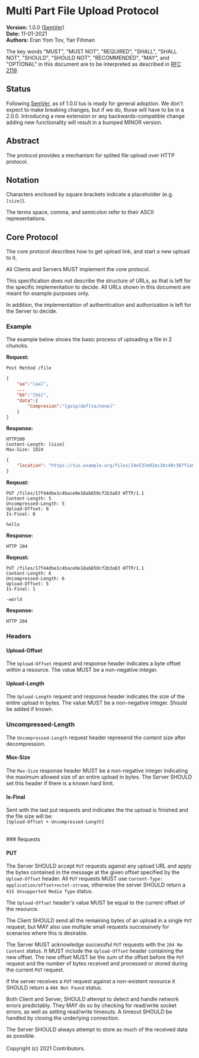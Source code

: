 # Multi Part File Upload Protocol
**Version:** 1.0.0 ([SemVer](http://semver.org))<br>
**Date:** 11-01-2021<br>
**Authors:** Eran Yom Tov, Yair Fihman<br>

The key words "MUST", "MUST NOT", "REQUIRED", "SHALL", "SHALL NOT", "SHOULD",
"SHOULD NOT", "RECOMMENDED", "MAY", and "OPTIONAL" in this document are to be
interpreted as described in [RFC 2119](http://www.ietf.org/rfc/rfc2119.txt).

## Status

Following [SemVer](http://semver.org), as of 1.0.0 tus is ready for general
adoption. We don't expect to make breaking changes, but if we do, those will
have to be in a 2.0.0. Introducing a new extension or any backwards-compatible
change adding new functionality will result in a bumped MINOR version.

## Abstract

The protocol provides a mechanism for splited file upload over HTTP protocol.

## Notation

Characters enclosed by square brackets indicate a placeholder (e.g. `[size]`).

The terms space, comma, and semicolon refer to their ASCII representations.

## Core Protocol

The core protocol describes how to get upload link, and start a new upload to it.

All Clients and Servers MUST implement the core protocol.

This specification does not describe the structure of URLs, as that is left for
the specific implementation to decide.  All URLs shown in this document are
meant for example purposes only.

In addition, the implementation of authentication and authorization is left for
the Server to decide.

### Example
The example below shows the basic process of uploading a file in 2 chuncks.

**Request:**

```
Post Method /file
```
```json
{
    "aa":"[aa]",
    ...
    "bb":"[bb]",
    "data":{
        "Compresion":"[gzip/deflta/none]"
    }
}
```

**Response:**

```
HTTP200
Content-Length: [size]
Max-Size: 1024
```
```json
{
    "location": "https://tus.example.org/files/24e533e02ec3bc40c387f1a0e460e216"
}
```

**Reqeust:**
```
PUT /files/17f44dbe1c4bace0e18ab850cf2b3a83 HTTP/1.1
Content-Length: 5
Uncompressed-Length: 5
Upload-Offset: 0
Is-Final: 0

hello
```

**Response:**
```
HTTP 204
```

**Reqeust:**
```
PUT /files/17f44dbe1c4bace0e18ab850cf2b3a83 HTTP/1.1
Content-Length: 6
Uncompressed-Length: 6
Upload-Offset: 5
Is-Final: 1

-world
```

**Response:**
```
HTTP 204
```

### Headers

#### Upload-Offset

The `Upload-Offset` request and response header indicates a byte offset within a
resource. The value MUST be a non-negative integer.

#### Upload-Length

The `Upload-Length` request and response header indicates the size of the entire
upload in bytes. The value MUST be a non-negative integer. Should be added if known.

### Uncompressed-Length
The `Uncompressed-Length` request header represend the content size after decompression.


#### Max-Size

The `Max-Size` response header MUST be a non-negative integer indicating the maximum
allowed size of an entire upload in bytes. The Server SHOULD set this header if
there is a known hard limit.

#### Is-Final
Sent with the last put requests and indicates the the upload is finished and the file size will be:
</br> ```[Upload-Offset + Uncompressed-Length]```

</br>
### Requests

#### PUT

The Server SHOULD accept `PUT` requests against any upload URL and apply the
bytes contained in the message at the given offset specified by the
`Upload-Offset` header. All `PUT` requests MUST use
`Content-Type: application/offset+octet-stream`, otherwise the server SHOULD
return a `415 Unsupported Media Type` status.

The `Upload-Offset` header's value MUST be equal to the current offset of the
resource.

The Client SHOULD send all the remaining bytes of an upload in a single `PUT`
request, but MAY also use multiple small requests successively for scenarios
where this is desirable.

The Server MUST acknowledge successful `PUT` requests with the
`204 No Content` status. It MUST include the `Upload-Offset` header containing
the new offset. The new offset MUST be the sum of the offset before the `PUT`
request and the number of bytes received and processed or stored during the
current `PUT` request.

If the server receives a `PUT` request against a non-existent resource
it SHOULD return a `404 Not Found` status.

Both Client and Server, SHOULD attempt to detect and handle network errors
predictably. They MAY do so by checking for read/write socket errors, as well
as setting read/write timeouts. A timeout SHOULD be handled by closing the underlying connection.

The Server SHOULD always attempt to store as much of the received data as possible.
</br>
</br>
Copyright (c) 2021 Contributors.